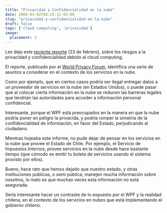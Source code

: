 ```yaml
---
title: "Privacidad y Confidencialidad en la nube"
date: 2009-03-02T08:25:11-03:00
slug: "privacidad-y-confidencialidad-en-la-nube"
draft: false
tags: ['cloud computing', 'privacidad']
image:
  placement: 3
---
```


Les dejo este [reciente reporte](http://www.worldprivacyforum.org/pdf/WPF_Cloud_Privacy_Report.pdf)
(23 de febrero), sobre los riesgos a la privacidad y confidencialidad
debido al cloud computing.

El reporte, publicado por el [World Privacy Forum](http://www.worldprivacyforum.org/), identifica una serie de
asuntos a considerar en el contexto de los servicios en la nube.

Como por ejemplo, que en ciertos casos podría ser ilegal entregar datos
a un proveedor de servicios en la nube (en Estados Unidos), o puede
pasar que al colocar cierta información en la nube se reducen las
barreras legales que tendrían las autoridades para acceder a información
personal confidencial.

Interesante, porque el WPF está preocupados en la manera en que la nube
podría poner en peligro la privacida, y podría romper la simetría de la
confidencialidad de información, en favor del Estado, perjudicando al
ciudadano.

Mientras hojeaba este informe, no pude dejar de pensar en los servicios
en la nube que provee el Estado de Chile. Por ejemplo, el Servicio de
Impuestos Internos, provee servicios en la nube desde hace bastante
tiempo (que cómodo es emitir tu boleta de servicios usando el sistema
provisto por ellos).

Bueno, hace rato que hemos dejado que nuestro estado, y otras
instituciones públicas, o semi pública, manejen mucha información sobre
nosotros, lo malo es que muchas veces esta información no está
asegurada.

Sería interesante hacer un contraste de lo expuesto por el WPF y la
realidad chilena, en el contexto de los servicios en nubes que está
implementando el gobierno chileno.
